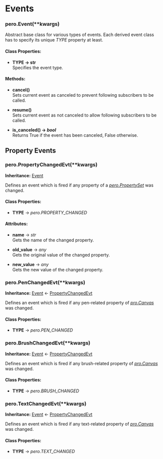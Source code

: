 # Events

### <a id="Event"></a> pero.Event(**kwargs)
Abstract base class for various types of events. Each derived event class has to specify its unique *TYPE* property at
least.


#### Class Properties:

- **TYPE -> str**  
Specifies the event type.


#### Methods:

- **cancel()**  
Sets current event as canceled to prevent following subscribers to be called.

- **resume()**  
Sets current event as not canceled to allow following subscribers to be called.

- **is_canceled() -> *bool***  
Returns True if the event has been canceled, False otherwise.


## Property Events

### <a id="PropertyChangedEvt"></a> pero.PropertyChangedEvt(**kwargs)

**Inheritance:** [Event](event.md#Event)

Defines an event which is fired if any property of a *[pero.PropertySet](../properties/propset.md)* was changed.

#### Class Properties:

- **TYPE** -> *pero.PROPERTY_CHANGED*

#### Attributes:

- **name** -> *str*  
Gets the name of the changed property.

- **old_value** -> *any*  
Gets the original value of the changed property.

- **new_value** -> *any*  
Gets the new value of the changed property.


### <a id="PenChangedEvt"></a> pero.PenChangedEvt(**kwargs)

**Inheritance:** [Event](event.md#Event) <- [PropertyChangedEvt](event.md#PropertyChangedEvt)

Defines an event which is fired if any pen-related property of *[pro.Canvas](../drawing/canvas.md)* was changed.

#### Class Properties:

- **TYPE** -> *pero.PEN_CHANGED*


### <a id="BrushChangedEvt"></a> pero.BrushChangedEvt(**kwargs)

**Inheritance:** [Event](event.md#Event) <- [PropertyChangedEvt](event.md#PropertyChangedEvt)

Defines an event which is fired if any brush-related property of *[pro.Canvas](../drawing/canvas.md)* was changed.

#### Class Properties:

- **TYPE** -> *pero.BRUSH_CHANGED*


### <a id="TextChangedEvt"></a> pero.TextChangedEvt(**kwargs)

**Inheritance:** [Event](event.md#Event) <- [PropertyChangedEvt](event.md#PropertyChangedEvt)

Defines an event which is fired if any text-related property of *[pro.Canvas](../drawing/canvas.md)* was changed.

#### Class Properties:

- **TYPE** -> *pero.TEXT_CHANGED*